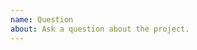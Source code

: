 ```yaml
---
name: Question
about: Ask a question about the project.
---
```


<!-- You may describe your question here. Please make sure that
     you are not submitting a duplicate question.  -->
